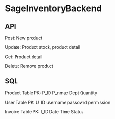 # SageInventoryBackend

## API
Post: New product

Update: Product stock, product detail

Get: Product detail

Delete: Remove product

## SQL
Product Table
PK: P_ID
P_nmae
Dept
Quantity

User Table
PK: U_ID
username
passowrd
permission

Invoice Table
PK: I_ID
Date
Time
Status